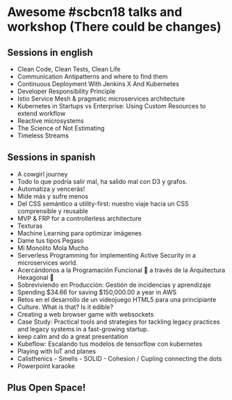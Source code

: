 # Awesome #scbcn18 talks and workshop (There could be changes)

## Sessions in english 

- Clean Code, Clean Tests, Clean Life 
- Communication Antipatterns and where to find them 
- Continuous Deployment With Jenkins X And Kubernetes
- Developer Responsibility Principle
- Istio Service Mesh & pragmatic microservices architecture
- Kubernetes in Startups vs Enterprise: Using Custom Resources to extend workflow
- Reactive microsystems
- The Science of Not Estimating
- Timeless Streams


## Sessions in spanish

- A cowgirl journey
- Todo lo que podría salir mal, ha salido mal con D3 y grafos.
- Automatiza y vencerás!
- Mide más y sufre menos
- Del CSS semántico a utility-first: nuestro viaje hacia un CSS comprensible y reusable
- MVP & FRP for a controllerless architecture
- Texturas
- Machine Learning para optimizar imágenes
- Dame tus tipos Pegaso
- Mi Monolito Mola Mucho
- Serverless Programming for implementing Active Security in a microservices world.
- Acercándonos a la Programación Funcional 🦄 a través de la Arquitectura Hexagonal 🎯
- Sobreviviendo en Producción: Gestión de incidencias y aprendizaje
- Spending $34.66 for saving $150,000.00 a year in AWS
- Retos en el desarrollo de un videojuego HTML5 para una principiante
- Culture. What is that? Is it edible?
- Creating a web browser game with websockets
-  Case Study: Practical tools and strategies for tackling legacy practices and legacy systems in a fast-growing startup.
- keep calm and do a great presentation
- Kubeflow: Escalando tus modelos de tensorflow con kubernetes
- Playing with IoT and planes
- Calisthenics - Smells - SOLID - Cohesion / Cupling connecting the dots
- Powerpoint karaoke


## Plus Open Space!
